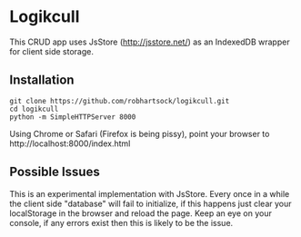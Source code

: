 # Logikcull
This CRUD app uses JsStore (http://jsstore.net/) as an IndexedDB wrapper for client side storage.

## Installation
```
git clone https://github.com/robhartsock/logikcull.git
cd logikcull
python -m SimpleHTTPServer 8000
```
Using Chrome or Safari (Firefox is being pissy), point your browser to http://localhost:8000/index.html

## Possible Issues
This is an experimental implementation with JsStore.  Every once in a while the client side "database" will fail to initialize, if this happens just clear your localStorage in the browser and reload the page.  Keep an eye on your console, if any errors exist then this is likely to be the issue.